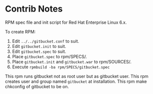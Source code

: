 # Contrib Notes #

RPM spec file and init script for Red Hat Enterprise Linux 6.x. 

To create RPM:

1. Edit `../../gitbucket.conf` to suit.
2. Edit `gitbucket.init` to suit.
3. Edit `gitbucket.spec` to suit.
4. Place `gitbucket.spec` to rpm/SPECS/.
5. Place `gitbucket.init` and `gitbucket.war` to rpm/SOURCES/.
6. Execute `rpmbuild -ba rpm/SPECS/gitbucket.spec`

This rpm runs gitbucket not as root user but as gitbucket user.
This rpm creates user and group named `gitbucket` at installation.
This rpm make chkconfig of gitbucket to be on.
